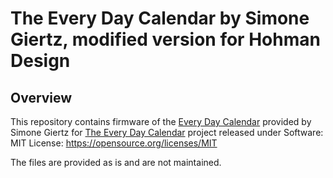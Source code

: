 # The Every Day Calendar by Simone Giertz, modified version for Hohman Design


## Overview

This repository contains firmware of the [Every Day Calendar](https://www.kickstarter.com/projects/simonegiertz/the-every-day-calendar) provided by Simone Giertz for [The Every Day Calendar](https://gitlab.com/simonegiertz/the-every-day-calendar) project released under 
Software: MIT License: https://opensource.org/licenses/MIT

The files are provided as is and are not maintained.